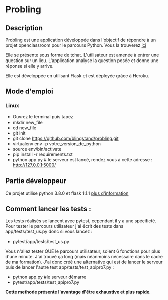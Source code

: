 # Probling

## Description

Probling est une application développée dans l'objectif de répondre à un projet openclassroom pour le parcours Python. Vous la trouverez [ici](https://peaceful-garden-24014.herokuapp.com/)

Elle se présente sous forme de tchat. L'utilisateur est amenée à entrer une question sur un lieu. L'application analyse la question posée et donne une réponse si elle y arrive. 

Elle est développée en utilisant Flask et est déployée grâce à Heroku. 

## Mode d'emploi

### Linux
* Ouvrez le terminal puis tapez
* mkdir new_file
* cd new_file
* git init
* git clone https://github.com/blingstand/probling.git
* virtualenv env -p votre_version_de_python
* source env/bin/activate
* pip install -r requirements.txt
* python app.py # le serveur est lancé, rendez vous à cette adresse : http://127.0.0.1:5000/

## Partie développeur

Ce projet utilise python 3.8.0 et flask 1.1.1 [plus d'information](https://github.com/blingstand/probling/blob/master/requirements.txt)

## Comment lancer les tests : 

Les tests réalisés se lancent avec pytest, cependant il y a une spécificté. Pour tester le parcours utilisateur j'ai écrit des tests dans app/tests/test_us.py donc si vous lancez : 

* pytest/app/tests/test_us.py


Vous n'allez tester QUE le parcours utilisateur, soient 6 fonctions pour plus d'une minute. J'ai trouvé ça long (mais néanmoins nécessaire dans le cadre de ma formation). J'ai donc créé une alternative qui est de lancer le serveur puis de lancer l'autre test app/tests/test_apipro7.py : 

* python app.py #le serveur démarre
* pytest/app/tests/test_apipro7.py

**Cette methode présente l'avantage d'être exhaustive et plus rapide**.